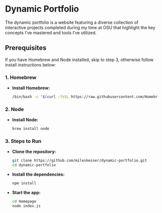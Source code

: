 # Dynamic Portfolio

The dynamic portfolio is a website featuring a diverse collection of interactive projects completed during my time at OSU that highlight the key concepts I’ve mastered and tools I’ve utilized.

## Prerequisites

If you have Homebrew and Node installed, skip to step 3, otherwise follow install instructions below: 

### 1. Homebrew

- **Install Homebrew:**  
  ```bash
  /bin/bash -c "$(curl -fsSL https://raw.githubusercontent.com/Homebrew/install/HEAD/install.sh)"

### 2. Node

- **Install Node:**  
  ```bash
  brew install node
  
### 3. Steps to Run

- **Clone the repository:**
   ```bash
   git clone https://github.com/mileskesser/dynamic-portfolio.git
   cd dynamic-portfolio
   
- **Install the dependencies:**
   ```bash
   npm install

- **Start the app:**
   ```bash
   cd Homepage
   node index.js
